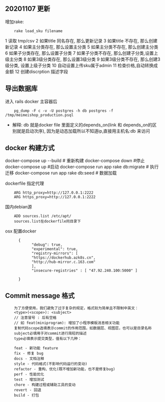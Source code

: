 ## 20201107 更新

增加rake:

        rake load_sku filename

1 读取 tmp/csv 
2 如果title 同名存在, 那么更新记录
3 如果title 不存在, 那么创建新记录
4 如果主分类存在, 那么设置主分类
5 如果主分类不存在, 那么创建主分类
6 如果子分类存在, 那么设置子分类
7 如果子分类不存在, 那么创建子分类,设置上级主分类
8 如果3级分类存在, 那么设置3级分类
9 如果3级分类不存在, 那么创建3级分类, 设置上级子分类
10 自动设置上传sku属于admin
11 检查价格,自动转换成金额
12 创建discrption 描述字段

## 导出数据库

进入 rails docker 主容器后

        pg_dump -F c -v -U postgres -h db postgres -f /tmp/meimeishop_production.psql

* 解释: db 就是docker file 里面定义的depends_on(link 和 depends_on的区别就是启动次序), 因为是动态加载所以不知道ip,直接用主机名:db 来访问


## docker 构建方式

docker-compose up --build # 重新构建
docker-compose down #停止
docker-compose up #启动
docker-compose run app rake db:migrate # 执行迁移
docker-compose run app rake db:seed # 数据加载

dockerfile 指定代理

        ARG http_proxy=http://127.0.0.1:2222
        ARG https_proxy=http://127.0.0.1:2222

国内debian源

        ADD sources.list /etc/apt/
        sources.list在dockerfile同目录下

osx 配置docker

          {
                "debug": true,
                "experimental": true,
                "registry-mirrors": [
                "https://dockerhub.azk8s.cn",
                "http://hub-mirror.c.163.com"
                ],
                "insecure-registries" : [ "47.92.240.100:5000" ]
                
          }

## Commit message 格式

        为了方便使用，我们避免了过于复杂的规定，格式较为简单且不限制中英文：
        <type>(<scope>): <subject>
        // 注意冒号 : 后有空格
        // 如 feat(miniprogram): 增加了小程序模板消息相关功能
        复制代码scope选填表示commit的作用范围，如数据层、视图层，也可以是目录名称
        subject必填用于对commit进行简短的描述
        type必填表示提交类型，值有以下几种：

        feat - 新功能 feature
        fix - 修复 bug
        docs - 文档注释
        style - 代码格式(不影响代码运行的变动)
        refactor - 重构、优化(既不增加新功能，也不是修复bug)
        perf - 性能优化
        test - 增加测试
        chore - 构建过程或辅助工具的变动
        revert - 回退
        build - 打包

